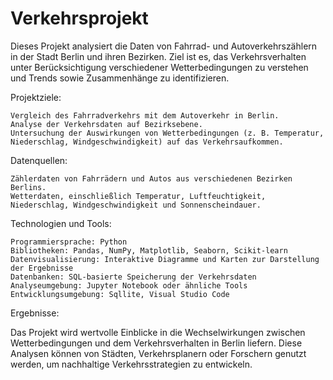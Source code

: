 # Verkehrsprojekt
Dieses Projekt analysiert die Daten von Fahrrad- und Autoverkehrszählern in der Stadt Berlin und ihren Bezirken. Ziel ist es, das Verkehrsverhalten unter Berücksichtigung verschiedener Wetterbedingungen zu verstehen und Trends sowie Zusammenhänge zu identifizieren.


Projektziele:

    Vergleich des Fahrradverkehrs mit dem Autoverkehr in Berlin.
    Analyse der Verkehrsdaten auf Bezirksebene.
    Untersuchung der Auswirkungen von Wetterbedingungen (z. B. Temperatur, Niederschlag, Windgeschwindigkeit) auf das Verkehrsaufkommen.

Datenquellen:

    Zählerdaten von Fahrrädern und Autos aus verschiedenen Bezirken Berlins.
    Wetterdaten, einschließlich Temperatur, Luftfeuchtigkeit, Niederschlag, Windgeschwindigkeit und Sonnenscheindauer.

Technologien und Tools:

    Programmiersprache: Python
    Bibliotheken: Pandas, NumPy, Matplotlib, Seaborn, Scikit-learn
    Datenvisualisierung: Interaktive Diagramme und Karten zur Darstellung der Ergebnisse
    Datenbanken: SQL-basierte Speicherung der Verkehrsdaten
    Analyseumgebung: Jupyter Notebook oder ähnliche Tools
    Entwicklungsumgebung: Sqllite, Visual Studio Code

Ergebnisse:

Das Projekt wird wertvolle Einblicke in die Wechselwirkungen zwischen Wetterbedingungen und dem Verkehrsverhalten in Berlin liefern. Diese Analysen können von Städten, Verkehrsplanern oder Forschern genutzt werden, um nachhaltige Verkehrsstrategien zu entwickeln.

